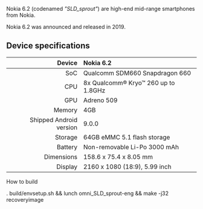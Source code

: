  Nokia 6.2 (codenamed _"SLD_sprout"_) are high-end mid-range smartphones from Nokia.

Nokia 6.2 was announced and released in 2019.

## Device specifications

| Device       |   Nokia 6.2                                     |
| -----------: | :---------------------------------------------- |
| SoC          | Qualcomm SDM660 Snapdragon 660                  |
| CPU          | 8x Qualcomm® Kryo™ 260 up to 1.8GHz             |
| GPU          | Adreno 509                                      |
| Memory       | 4GB                                             |
| Shipped Android version | 9.0.0                                |
| Storage      | 64GB eMMC 5.1 flash storage                     |
| Battery      | Non-removable Li-Po 3000 mAh                    |
| Dimensions   | 158.6 x 75.4 x 8.05 mm                          |
| Display      | 2160 x 1080 (18:9), 5.99 inch                   |


How to build

. build/envsetup.sh && lunch omni_SLD_sprout-eng && make -j32 recoveryimage


